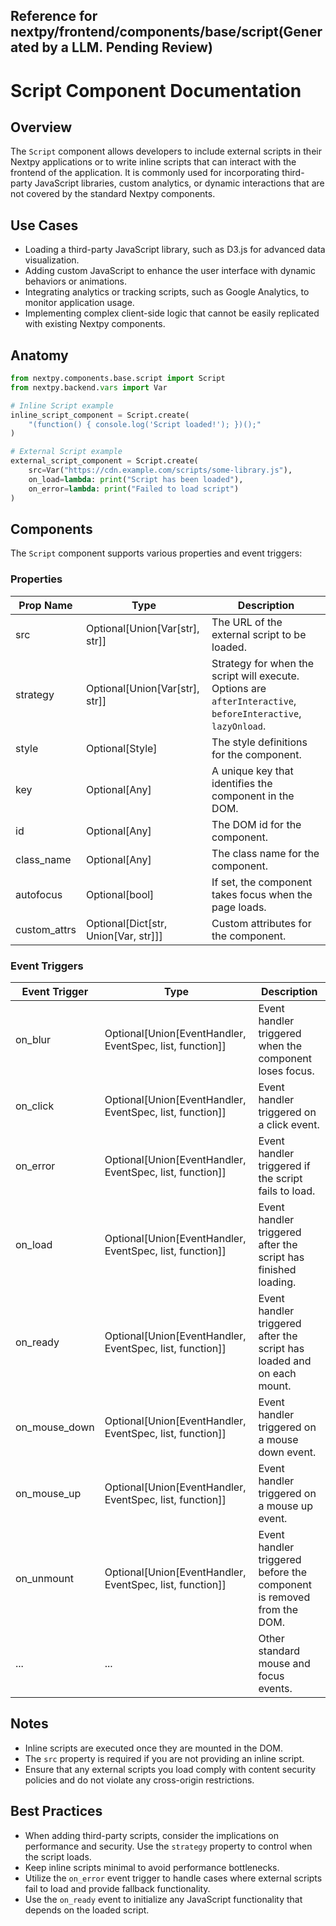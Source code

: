 ##  Reference for nextpy/frontend/components/base/script(Generated by a LLM. Pending Review)

# Script Component Documentation

## Overview

The `Script` component allows developers to include external scripts in their Nextpy applications or to write inline scripts that can interact with the frontend of the application. It is commonly used for incorporating third-party JavaScript libraries, custom analytics, or dynamic interactions that are not covered by the standard Nextpy components.

## Use Cases

- Loading a third-party JavaScript library, such as D3.js for advanced data visualization.
- Adding custom JavaScript to enhance the user interface with dynamic behaviors or animations.
- Integrating analytics or tracking scripts, such as Google Analytics, to monitor application usage.
- Implementing complex client-side logic that cannot be easily replicated with existing Nextpy components.

## Anatomy

```python
from nextpy.components.base.script import Script
from nextpy.backend.vars import Var

# Inline Script example
inline_script_component = Script.create(
    "(function() { console.log('Script loaded!'); })();"
)

# External Script example
external_script_component = Script.create(
    src=Var("https://cdn.example.com/scripts/some-library.js"),
    on_load=lambda: print("Script has been loaded"),
    on_error=lambda: print("Failed to load script")
)
```

## Components

The `Script` component supports various properties and event triggers:

### Properties

| Prop Name      | Type                                    | Description                                             |
|----------------|-----------------------------------------|---------------------------------------------------------|
| src            | Optional[Union[Var[str], str]]          | The URL of the external script to be loaded.            |
| strategy       | Optional[Union[Var[str], str]]          | Strategy for when the script will execute. Options are `afterInteractive`, `beforeInteractive`, `lazyOnload`. |
| style          | Optional[Style]                         | The style definitions for the component.                |
| key            | Optional[Any]                           | A unique key that identifies the component in the DOM.  |
| id             | Optional[Any]                           | The DOM id for the component.                           |
| class_name     | Optional[Any]                           | The class name for the component.                       |
| autofocus      | Optional[bool]                          | If set, the component takes focus when the page loads.  |
| custom_attrs   | Optional[Dict[str, Union[Var, str]]]    | Custom attributes for the component.                    |

### Event Triggers

| Event Trigger     | Type                                                     | Description                                                               |
|-------------------|----------------------------------------------------------|---------------------------------------------------------------------------|
| on_blur           | Optional[Union[EventHandler, EventSpec, list, function]] | Event handler triggered when the component loses focus.                   |
| on_click          | Optional[Union[EventHandler, EventSpec, list, function]] | Event handler triggered on a click event.                                 |
| on_error          | Optional[Union[EventHandler, EventSpec, list, function]] | Event handler triggered if the script fails to load.                      |
| on_load           | Optional[Union[EventHandler, EventSpec, list, function]] | Event handler triggered after the script has finished loading.            |
| on_ready          | Optional[Union[EventHandler, EventSpec, list, function]] | Event handler triggered after the script has loaded and on each mount.    |
| on_mouse_down     | Optional[Union[EventHandler, EventSpec, list, function]] | Event handler triggered on a mouse down event.                            |
| on_mouse_up       | Optional[Union[EventHandler, EventSpec, list, function]] | Event handler triggered on a mouse up event.                              |
| on_unmount        | Optional[Union[EventHandler, EventSpec, list, function]] | Event handler triggered before the component is removed from the DOM.     |
| ...               | ...                                                      | Other standard mouse and focus events.                                    |

## Notes

- Inline scripts are executed once they are mounted in the DOM.
- The `src` property is required if you are not providing an inline script.
- Ensure that any external scripts you load comply with content security policies and do not violate any cross-origin restrictions.

## Best Practices

- When adding third-party scripts, consider the implications on performance and security. Use the `strategy` property to control when the script loads.
- Keep inline scripts minimal to avoid performance bottlenecks.
- Utilize the `on_error` event trigger to handle cases where external scripts fail to load and provide fallback functionality.
- Use the `on_ready` event to initialize any JavaScript functionality that depends on the loaded script.